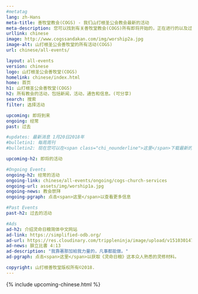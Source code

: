 ```yaml
---
#metatag
lang: zh-Hans
meta-title: 善牧堂教会(COGS) - 我们山打根圣公会教会最新的活动
meta-description: 您可以找到有关善牧堂教会(COGS)所有即将开始的，正在进行的以及过去的活动。
urllink: chinese
image: http://www.cogssandakan.com/img/worship2a.jpg
image-alt: 山打根圣公会善牧堂的所有活动(COGS)
url: chinese/all-events/

layout: all-events
version: chinese
logo: 山打根圣公会善牧堂(COGS)
homelink: chinese/index.html
home: 首页
h1: 山打根圣公会善牧堂(COGS)
h2: 所有教会的活动，包括新闻，活动，通告和信息。(可分享)
search: 搜索
filter: 选择活动

upcoming: 即将到来
ongoing: 经常
past: 过去

#updates: 最新消息 1月20日2018年
#bulletin1: 每周周刊
#bulletin2: 现在您可以在<span class="chi_nounderline">这里</span>下载最新的周刊!

upcoming-h2: 即将的活动

#Ongoing Events
ongoing-h2: 经常的活动
ongoing-link: chinese/all-events/ongoing/cogs-church-services
ongoing-url: assets/img/worship1a.jpg
ongoing-news: 教会崇拜
ongoing-pgraph: 点击<span>这里</span>以查看更多信息

#Past Events
past-h2: 过去的活动

#Ads
ad-h2: 介绍灵命日粮简体中文网站
ad-link: https://simplified-odb.org/
ad-url: https://res.cloudinary.com/trippleninja/image/upload/v1510301472/Christmas/new_year1.jpg
ad-news: 腓立比書 4:13
ad-description: "我靠著那加給我力量的，凡事都能做。"
ad-pgraph: 点击<span>这里</span>以获取《灵命日粮》这本众人熟悉的灵修材料。

copyright: 山打根善牧堂版权所有©2018.
---
```

{% include upcoming-chinese.html %}
